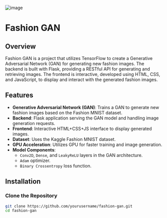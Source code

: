 ![image](https://github.com/user-attachments/assets/ec53dafa-7dd1-44de-8d66-bd5f352e64e9)

# Fashion GAN

## Overview

Fashion GAN is a project that utilizes TensorFlow to create a Generative Adversarial Network (GAN) for generating new fashion images. The backend is built with Flask, providing a RESTful API for generating and retrieving images. The frontend is interactive, developed using HTML, CSS, and JavaScript, to display and interact with the generated fashion images.

## Features

- **Generative Adversarial Network (GAN)**: Trains a GAN to generate new fashion images based on the Fashion MNIST dataset.
- **Backend**: Flask application serving the GAN model and handling image generation requests.
- **Frontend**: Interactive HTML+CSS+JS interface to display generated images.
- **Dataset**: Uses the Kaggle Fashion MNIST dataset.
- **GPU Acceleration**: Utilizes GPU for faster training and image generation.
- **Model Components**:
  - `Conv2D`, `Dense`, and `LeakyReLU` layers in the GAN architecture.
  - `Adam` optimizer.
  - `Binary Crossentropy` loss function.

## Installation

### Clone the Repository

```bash
git clone https://github.com/yourusername/fashion-gan.git
cd fashion-gan
